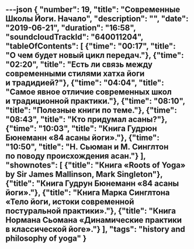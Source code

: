 ---json
{
	"number": 19,
	"title": "Современные Школы Йоги. Начало",
	"description": "",
	"date": "2019-06-21",
	"duration": "16:58",
	"soundcloudTrackId": "640011204",
	"tableOfContents": [
		{"time": "00:17", "title": "О&nbsp;чем будет новый цикл передач."},
		{"time": "02:20", "title": "Есть&nbsp;ли связь между современными стилями хатха йоги и&nbsp;традидией?"},
		{"time": "04:04", "title": "Самое явное отличие современных школ и&nbsp;традиционной практики."},
		{"time": "08:10", "title": "Полезные книги по&nbsp;теме."},
		{"time": "08:43", "title": "Кто придумал асаны?"},
		{"time": "10:03", "title": "Книга Гудрюн Бюнеманн &laquo;84&nbsp;асаны йоги&raquo;."},
		{"time": "10:50", "title": "Н.&nbsp;Сьюман и&nbsp;М.&nbsp;Синглтон по&nbsp;поводу происхождения асан."}
	],
	"shownotes": [
		{"title": "Книга &laquo;Roots of&nbsp;Yoga&raquo; by&nbsp;Sir James Mallinson, Mark Singleton"},
		{"title": "Книга Гудрун Бюнеманн &laquo;84&nbsp;асаны йоги&raquo;."},
		{"title": "Книга Марка Синглтона &laquo;Тело йоги, истоки современной постуральной практики&raquo;."},
		{"title": "Книга Нормана Сьомана &laquo;Динамические практики в&nbsp;классической йоге&raquo;."}
	],
	"tags": "history and philosophy of yoga"
}
---
